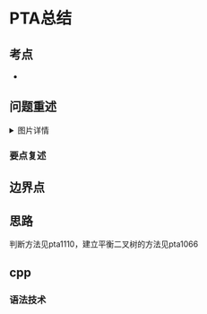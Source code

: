 # PTA总结
## 考点
+ 


## 问题重述
<details><summary>图片详情</summary><img src="https://raw.githubusercontent.com/ednow/cloudimg/main/githubio/20210827230659.png" alt="找不到图片(Image not found)" onerror="this.onerror=null;this.src='https://gitee.com/ednow/cloudimg/raw/main/githubio/20210827230659.png';" /></details>

### 要点复述

## 边界点

## 思路
判断方法见pta1110，建立平衡二叉树的方法见pta1066

## cpp

### 语法技术